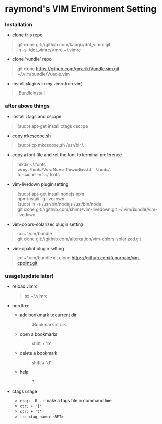 # raymond's VIM Environment Setting 

### Installation

* clone this repo
> git clone git://github.com/kangic/dot_vimrc.git<br/>
> ln -s ./dot_vimrc/vimrc ~/.vimrc<br/>

* clone 'vundle' repo
> git clone https://github.com/gmarik/Vundle.vim.git ~/.vim/bundle/Vundle.vim

* install plugins in my vimrc(run vim)
> :BundleInstall


### after above things

* install ctags and cscope
> (sudo) apt-get install ctags cscope

* copy mkcscope.sh
> (sudo) cp mkcscope.sh /usr/bin/.

* copy a font file and set the font to terminal preference
> mkdir ~/.fonts<br/>
> copy ./fonts/VeraMono-Powerline.ttf ~/.fonts/.<br/>
> fc-cache -vf ~/.fonts

* vim-livedown plugin setting
> (sudo) apt-get install nodejs npm<br/>
> npm install -g livedown<br/>
> (sudo) ln -s /usr/bin/nodejs /usr/bin/node<br/>
> git clone git://github.com/shime/vim-livedown.git ~/.vim/bundle/vim-livedown

* vim-colors-solarized plugin setting
> cd ~/.vim/bundle<br/>
> git clone git://github.com/altercation/vim-colors-solarized.git

* vim-cpplint plugin setting
> cd ~/.vim/bundle
> git clone https://github.com/funorpain/vim-cpplint.git

### usage(update later)

* reload vimrc
  > so ~/.vimrc

* nerdtree
  * add bookmark to current dir
    > :Bookmark `alias` 
  * open a bookmarks
    > shift + 'b'
  * delete a bookmark
    > shift + 'd'
  * help
    > ?

* ctags usage
  * `ctags -R .` : make a tags file in command line
  * `ctrl + ']'`
  * `ctrl + 't'`
  * `:ts <tag_name> <RET>`


